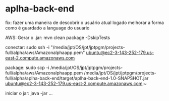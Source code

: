 # aplha-back-end

fix:
fazer uma maneira de descobrir o usuário atual logado melhorar a forma como é guardado a language do
usuario

AWS:
Gerar o .jar:
mvn clean package -DskipTests

conectar:
sudo ssh -i "/media/jpt/OS/jpt/jptpgm/projects-full/alpha/aws/Amazonalphaapp.pem" ubuntu@ec2-3-143-252-179.us-east-2.compute.amazonaws.com

package:
sudo scp -i /media/jpt/OS/jpt/jptpgm/projects-full/alpha/aws/Amazonalphaapp.pem
/media/jpt/OS/jpt/jptpgm/projects-full/alpha/aplha-back-end/target/aplha-back-end-1.0-SNAPSHOT.jar
ubuntu@ec2-3-143-252-179.us-east-2.compute.amazonaws.com:~

iniciar o jar:
java -jar ...
